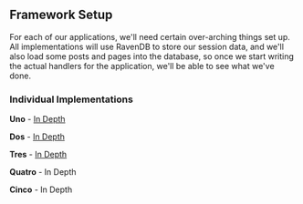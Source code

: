 ## Framework Setup

For each of our applications, we'll need certain over-arching things set up. All implementations will use RavenDB to store our session data, and we'll also load some posts and pages into the database, so once we start writing the actual handlers for the application, we'll be able to see what we've done.

### Individual Implementations

**Uno** - [In Depth](uno.html)

**Dos** - [In Depth](dos.html)

**Tres** - [In Depth](tres.html)

**Quatro** - In Depth

**Cinco** - In Depth

